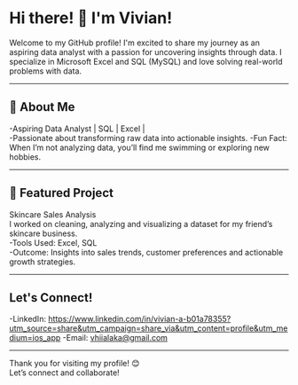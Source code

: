 # Hi there! 👋 I'm Vivian!
Welcome to my GitHub profile! I'm excited to share my journey as an aspiring data analyst with a passion for uncovering insights through data. I specialize in Microsoft Excel and SQL (MySQL) and love solving real-world problems with data.

---

## 🌟 About Me
-Aspiring Data Analyst | SQL | Excel |   
-Passionate about transforming raw data into actionable insights.
-Fun Fact: When I’m not analyzing data, you’ll find me swimming or exploring new hobbies.

---

## 📌 Featured Project
Skincare Sales Analysis  
I worked on cleaning, analyzing and visualizing a dataset for my friend’s skincare business.  
-Tools Used: Excel, SQL  
-Outcome: Insights into sales trends, customer preferences and actionable growth strategies.

---

## Let's Connect!
-LinkedIn:  https://www.linkedin.com/in/vivian-a-b01a78355?utm_source=share&utm_campaign=share_via&utm_content=profile&utm_medium=ios_app
-Email: vhiialaka@gmail.com

---

Thank you for visiting my profile! 😊  
Let’s connect and collaborate!
